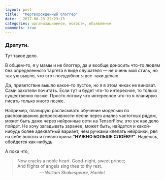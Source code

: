 ```yaml
---
layout: post
title:  "Мертворожденный блоггер"
date:   2017-08-28 22:23:13
categories: организационное, новости, объявление
comments: true
---
```

### Дратути.
Тут такое дело.

В общем-то, я у мамы и не блоггер, да и вообще доносить что-то людям без определенного таргета в виде слушателя — не очень мой стиль, но так уж вышло, что этот <i>псевдо</i>блог я все-таки делаю.

Да, приветствие вышло какое-то пустое, но я в этом никак не виноват. Сами захотели почитать. Если тут и будет что-то интересное, то только существенно позже. Просто потому что интересное что-то я планирую писать только много позже. 

Например, планирую расписывать обучение модельки по распознаванию депрессивности песни через анализ частотных рядом, может быть даже через нейронные сети на TensorFlow, это уж как дело пойдет. Не хочу загадывать заранее, может быть, найдется и какой-нибудь более адекватный вариант, чем ручками клепать нейронки, рвя на себе волосы и гневно крича **"НУЖНО БОЛЬШЕ СЛОЁВ!!!"**. Надеюсь, обойдется как-нибудь.

А пока что,

> Now cracks a noble heart. Good-night, sweet prince;<br>And flights of angels sing thee to thy rest.
> <div style="text-align: right; margin: -10px 180px auto auto"> <i>― William Shakespeare, Hamlet</i> </div>
